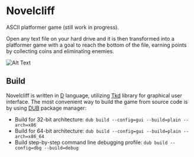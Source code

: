 # Novelcliff
ASCII platformer game (still work in progress).

Open any text file on your hard drive and it is then transformed into a platformer game with a goal to reach the bottom of the file, earning points by collecting coins and eliminating enemies.

![Alt Text](https://media.giphy.com/media/UpIo5gYhZ3eX0kMvqI/giphy.gif)

## Build
Novelcliff is written in [D](https://dlang.org/) language, utilizing [Tkd](https://github.com/nomad-software/tkd) library for graphical user interface. The most convenient way to build the game from source code is by using [DUB](https://dub.pm/getting_started) package manager:
- Build for 32-bit architecture: `dub build --config=gui --build=plain --arch=x86`
- Build for 64-bit architecture: `dub build --config=gui --build=plain --arch=x86_64`
- Build step-by-step command line debugging profile: `dub build --config=dbg --build=debug`
